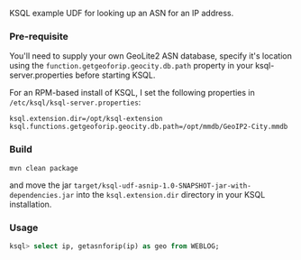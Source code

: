 KSQL example UDF for looking up an ASN for an IP address.
### Pre-requisite
You'll need to supply your own GeoLite2 ASN database, specify it's location using the `function.getgeoforip.geocity.db.path` property in your ksql-server.properties before starting KSQL.

For an RPM-based install of KSQL, I set the following properties in `/etc/ksql/ksql-server.properties`:

    ksql.extension.dir=/opt/ksql-extension
    ksql.functions.getgeoforip.geocity.db.path=/opt/mmdb/GeoIP2-City.mmdb

### Build
```
mvn clean package
```

and move the jar `target/ksql-udf-asnip-1.0-SNAPSHOT-jar-with-dependencies.jar` into the `ksql.extension.dir` directory in your KSQL installation. 

### Usage
```sql
ksql> select ip, getasnforip(ip) as geo from WEBLOG;

